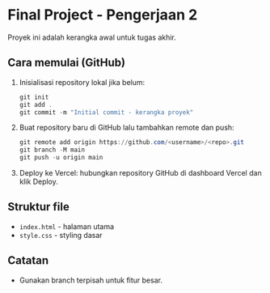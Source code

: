 # Final Project - Pengerjaan 2

Proyek ini adalah kerangka awal untuk tugas akhir.

## Cara memulai (GitHub)

1. Inisialisasi repository lokal jika belum:

   ```powershell
   git init
   git add .
   git commit -m "Initial commit - kerangka proyek"
   ```

2. Buat repository baru di GitHub lalu tambahkan remote dan push:

   ```powershell
   git remote add origin https://github.com/<username>/<repo>.git
   git branch -M main
   git push -u origin main
   ```

3. Deploy ke Vercel: hubungkan repository GitHub di dashboard Vercel dan klik Deploy.

## Struktur file
- `index.html` - halaman utama
- `style.css` - styling dasar

## Catatan
- Gunakan branch terpisah untuk fitur besar.
